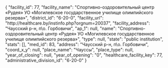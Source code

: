 {
    "facility_id": 77,
    "facility_name": "Спортивно-оздоровительный центр «Рудея» УО «Могилевское государственное училище олимпийского резерва»",
    "district_id": "6-20-0",
    "facility_url": "http:\/\/healthcare.by\/instinfo.php?orgnum=20037",
    "facility_address": "Чаусский р-н, п\\о. Горбовичи",
    "ap_1": null,
    "name": "Спортивно-оздоровительный центр «Рудея» УО «Могилевское государственное училище олимпийского резерва»",
    "type": null,
    "state": "public institution",
    "stats": [],
    "med_id": 83,
    "address": "Чаусский р-н, п\\о. Горбовичи",
    "coord_x_y": null,
    "place_name": "Чауссы",
    "place_type": null,
    "year_of_closing": null,
    "year_of_opening": "0",
    "healthcare_facility_key": 77,
    "administrative_division_id": "6-20-0"
}